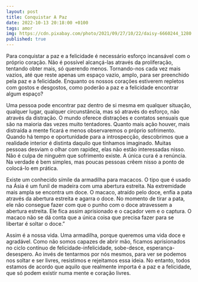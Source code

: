 ```yaml
---
layout: post
title: Conquistar A Paz
date: 2022-10-13 20:18:00 +0100
tags: amor
img: https://cdn.pixabay.com/photo/2021/09/27/10/22/daisy-6660244_1280.jpg
published: true
---
```


Para conquistar a paz e a felicidade é necessário esforço incansável com o próprio coração. Não é possível alcançá-las através da proliferação, tentando obter mais, só querendo menos. Tornando-nos cada vez mais vazios, até que reste apenas um espaço vazio, amplo, para ser preenchido pela paz e a felicidade. Enquanto os nossos corações estiverem repletos com gostos e desgostos, como poderão a paz e a felicidade encontrar algum espaço? 

Uma pessoa pode encontrar paz dentro de si mesma em qualquer situação, qualquer lugar, qualquer circunstância, mas só através do esforço, não através da distração. O mundo oferece distrações e contatos sensuais que são na maioria das vezes muito tentadores. Quanto mais ação houver, mais distraída a mente ficará e menos observaremos o próprio sofrimento. Quando há tempo e oportunidade para a introspecção, descobrimos que a realidade interior é distinta daquilo que tínhamos imaginado. Muitas pessoas desviam o olhar com rapidez, elas não estão interessadas nisso. Não é culpa de ninguém que sofrimento existe. A única cura é a renúncia. Na verdade é bem simples, mas poucas pessoas crêem nisso a ponto de colocá-lo em prática.
	 
Existe um conhecido símile da armadilha para macacos. O tipo que é usado na Ásia é um funil de madeira com uma abertura estreita. Na extremidade mais ampla se encontra um doce. O macaco, atraído pelo doce, enfia a pata através da abertura estreita e agarra o doce. No momento de tirar a pata, ele não consegue fazer com que o punho com o doce atravessem a abertura estreita. Ele fica assim aprisionado e o caçador vem e o captura. O macaco não se dá conta que a única coisa que precisa fazer para se libertar é soltar o doce.”

Assim é a nossa vida. Uma armadilha, porque queremos uma vida doce e agradável. Como não somos capazes de abrir mão, ficamos aprisionados no ciclo contínuo de felicidade-infelicidade, sobe-desce, esperança-desespero. Ao invés de tentarmos por nós mesmos, para ver se podemos nos soltar e ser livres, resistimos e rejeitamos essa ideia. No entanto, todos estamos de acordo que aquilo que realmente importa é a paz e a felicidade, que só podem existir numa mente e coração livres.
